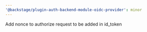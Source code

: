 ```yaml
---
'@backstage/plugin-auth-backend-module-oidc-provider': minor
---
```


Add nonce to authorize request to be added in id_token
